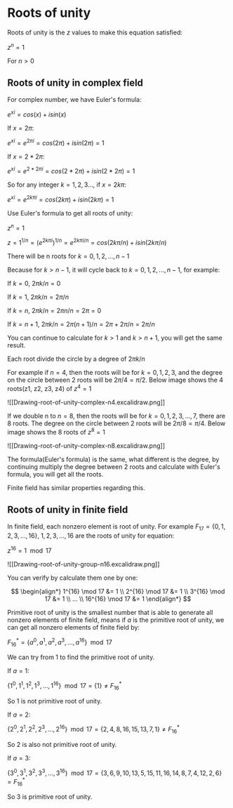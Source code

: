 # Roots of unity

Roots of unity is the $z$ values to make this equation satisfied:

$z^n = 1$

For $n > 0$
## Roots of unity in complex field

For complex number, we have Euler's formula:

$e^{xi} = cos(x) + isin(x)$

If $x = 2 \pi$:

$e^{xi} = e^{2 \pi i} = cos(2 \pi) + isin(2 \pi) = 1$

If $x = 2 * 2 \pi$:

$e^{xi} = e^{2 * 2 \pi i} = cos(2 * 2 \pi) + isin(2 * 2 \pi) = 1$

So for any integer $k = 1, 2, 3...$, if $x = 2k \pi$:

$e^{xi} = e^{2k \pi i} = cos(2k \pi) + isin(2k \pi) = 1$

Use Euler's formula to get all roots of unity:

$z^n = 1$

$z = 1^{1/n} = (e^{2k \pi i})^{1/n} = e^{2k \pi i / n} = cos(2k \pi / n) + isin(2k \pi / n)$

There will be n roots for $k = 0, 1, 2, ..., n-1$

Because for $k > n-1$, it will cycle back to  $k = 0, 1, 2, ..., n-1$, for example:

If $k = 0$, $2 \pi k / n = 0$

If $k = 1$, $2 \pi k / n = 2 \pi / n$

If $k = n$, $2 \pi k / n = 2 \pi n / n = 2 \pi = 0$

If $k = n + 1$, $2 \pi k / n = 2 \pi (n + 1) / n = 2 \pi + 2 \pi / n = 2 \pi / n$

You can continue to calculate for $k > 1$ and $k > n + 1$, you will get the same result.

Each root divide the circle by a degree of $2 \pi k / n$

For example if $n = 4$, then the roots will be for $k = 0, 1, 2, 3$, and the degree on the circle between 2 roots will be $2 \pi /4 = \pi / 2$. Below image shows the 4 roots(z1, z2, z3, z4) of $z^4 = 1$

![[Drawing-root-of-unity-complex-n4.excalidraw.png]]

If we double n to $n = 8$, then the roots will be for $k = 0, 1, 2, 3, ..., 7$, there are 8 roots. The degree on the circle between 2 roots will be $2 \pi /8 = \pi / 4$. Below image shows the 8 roots of $z^8 = 1$

![[Drawing-root-of-unity-complex-n8.excalidraw.png]]

The formula(Euler's formula) is the same, what different is the degree, by continuing multiply the degree between 2 roots and calculate with Euler's formula, you will get all the roots.

Finite field has similar properties regarding this.
## Roots of unity in finite field

In finite field, each nonzero element is root of unity. For example $F_{17} = \{0, 1, 2, 3, ..., 16\}$, $1, 2, 3, ..., 16$ are the roots of unity for equation:

$z^{16} = 1 \mod 17$

![[Drawing-root-of-unity-group-n16.excalidraw.png]]



You can verify by calculate them one by one:

$$
\begin{align*} 
1^{16} \mod 17 &= 1 \\ 
2^{16} \mod 17 &= 1 \\ 
3^{16} \mod 17 &= 1 \\
... \\
16^{16} \mod 17 &= 1 
\end{align*}
$$

Primitive root of unity is the smallest number that is able to generate all nonzero elements of finite field, means if $a$ is the primitive root of unity, we can get all nonzero elements of finite field by:

$F^{*}_{16} = \{a^0, a^1, a^2, a^3, ..., a^{16}\} \mod 17$

We can try from 1 to find the primitive root of unity.

If $a = 1$:

$\{1^0, 1^1, 1^2, 1^3, ..., 1^{16}\} \mod 17 = \{1\} \neq F^{*}_{16}$

So 1 is not primitive root of unity.

If $a = 2$:

$\{2^0, 2^1, 2^2, 2^3, ..., 2^{16} \} \mod 17 = \{2, 4, 8, 16, 15, 13, 7, 1 \} \neq F^{*}_{16}$

So 2 is also not primitive root of unity.

If $a = 3$:

$\{3^0, 3^1, 3^2, 3^3, ..., 3^{16}\} \mod 17 = \{3, 6, 9, 10, 13, 5, 15, 11, 16, 14, 8, 7, 4, 12, 2, 6 \} = F^{*}_{16}$

So 3 is primitive root of unity.

